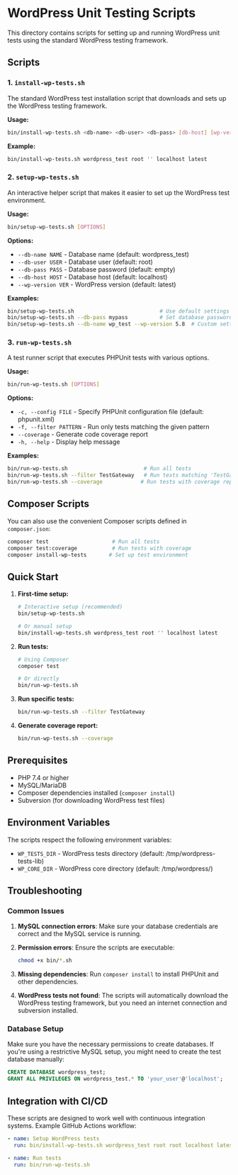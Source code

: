 # WordPress Unit Testing Scripts

This directory contains scripts for setting up and running WordPress unit tests using the standard WordPress testing framework.

## Scripts

### 1. `install-wp-tests.sh`
The standard WordPress test installation script that downloads and sets up the WordPress testing framework.

**Usage:**
```bash
bin/install-wp-tests.sh <db-name> <db-user> <db-pass> [db-host] [wp-version] [skip-database-creation]
```

**Example:**
```bash
bin/install-wp-tests.sh wordpress_test root '' localhost latest
```

### 2. `setup-wp-tests.sh`
An interactive helper script that makes it easier to set up the WordPress test environment.

**Usage:**
```bash
bin/setup-wp-tests.sh [OPTIONS]
```

**Options:**
- `--db-name NAME` - Database name (default: wordpress_test)
- `--db-user USER` - Database user (default: root)
- `--db-pass PASS` - Database password (default: empty)
- `--db-host HOST` - Database host (default: localhost)
- `--wp-version VER` - WordPress version (default: latest)

**Examples:**
```bash
bin/setup-wp-tests.sh                           # Use default settings
bin/setup-wp-tests.sh --db-pass mypass          # Set database password
bin/setup-wp-tests.sh --db-name wp_test --wp-version 5.8  # Custom settings
```

### 3. `run-wp-tests.sh`
A test runner script that executes PHPUnit tests with various options.

**Usage:**
```bash
bin/run-wp-tests.sh [OPTIONS]
```

**Options:**
- `-c, --config FILE` - Specify PHPUnit configuration file (default: phpunit.xml)
- `-f, --filter PATTERN` - Run only tests matching the given pattern
- `--coverage` - Generate code coverage report
- `-h, --help` - Display help message

**Examples:**
```bash
bin/run-wp-tests.sh                        # Run all tests
bin/run-wp-tests.sh --filter TestGateway   # Run tests matching 'TestGateway'
bin/run-wp-tests.sh --coverage            # Run tests with coverage report
```

## Composer Scripts

You can also use the convenient Composer scripts defined in `composer.json`:

```bash
composer test                    # Run all tests
composer test:coverage           # Run tests with coverage
composer install-wp-tests       # Set up test environment
```

## Quick Start

1. **First-time setup:**
   ```bash
   # Interactive setup (recommended)
   bin/setup-wp-tests.sh
   
   # Or manual setup
   bin/install-wp-tests.sh wordpress_test root '' localhost latest
   ```

2. **Run tests:**
   ```bash
   # Using Composer
   composer test
   
   # Or directly
   bin/run-wp-tests.sh
   ```

3. **Run specific tests:**
   ```bash
   bin/run-wp-tests.sh --filter TestGateway
   ```

4. **Generate coverage report:**
   ```bash
   bin/run-wp-tests.sh --coverage
   ```

## Prerequisites

- PHP 7.4 or higher
- MySQL/MariaDB
- Composer dependencies installed (`composer install`)
- Subversion (for downloading WordPress test files)

## Environment Variables

The scripts respect the following environment variables:

- `WP_TESTS_DIR` - WordPress tests directory (default: /tmp/wordpress-tests-lib)
- `WP_CORE_DIR` - WordPress core directory (default: /tmp/wordpress/)

## Troubleshooting

### Common Issues

1. **MySQL connection errors**: Make sure your database credentials are correct and the MySQL service is running.

2. **Permission errors**: Ensure the scripts are executable:
   ```bash
   chmod +x bin/*.sh
   ```

3. **Missing dependencies**: Run `composer install` to install PHPUnit and other dependencies.

4. **WordPress tests not found**: The scripts will automatically download the WordPress testing framework, but you need an internet connection and subversion installed.

### Database Setup

Make sure you have the necessary permissions to create databases. If you're using a restrictive MySQL setup, you might need to create the test database manually:

```sql
CREATE DATABASE wordpress_test;
GRANT ALL PRIVILEGES ON wordpress_test.* TO 'your_user'@'localhost';
```

## Integration with CI/CD

These scripts are designed to work well with continuous integration systems. Example GitHub Actions workflow:

```yaml
- name: Setup WordPress tests
  run: bin/install-wp-tests.sh wordpress_test root root localhost latest

- name: Run tests
  run: bin/run-wp-tests.sh
```
